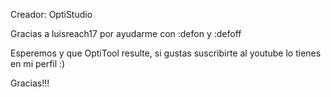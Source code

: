 Creador: OptiStudio

Gracias a luisreach17 por ayudarme con :defon y :defoff

Esperemos y que OptiTool resulte, si gustas suscribirte al youtube
lo tienes en mi perfil :)

Gracias!!!